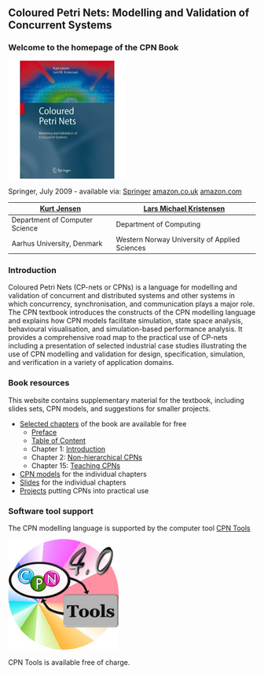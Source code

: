 ## Coloured Petri Nets: Modelling and Validation of Concurrent Systems

### Welcome to the homepage of the CPN Book

![](assets/markdown-img-paste-20190303112648815.png)

Springer, July 2009 - available via: <a href="http://www.springer.com/computer/foundations/book/978-3-642-00283-0">Springer</a> <a href="http://www.amazon.co.uk/Coloured-Petri-Nets-Kurt-Jensen/dp/3642002838/ref=sr_1_1?ie=UTF8&s=books&qid=1242997339&sr=8-1">amazon.co.uk</a> <a href="http://www.amazon.com/Coloured-Petri-Nets-Validation-Concurrent/dp/3642002838/ref=sr_1_2?ie=UTF8&s=books&qid=1242997480&sr=1-2">amazon.com</a><br>

<a href = "http://pure.au.dk/portal/en/persons/kurt-jensen(40695a62-b356-4d94-b437-4db0be203bdc).html">Kurt Jensen</a> | [Lars Michael Kristensen](http://lmkr.org)
  -------------------|-----------------------
  Department of Computer Science | Department of Computing
  Aarhus University, Denmark | Western Norway University of Applied Sciences



### Introduction

Coloured Petri Nets (CP-nets or CPNs) is a language for
modelling and validation of concurrent and distributed systems and
other systems in which concurrency, synchronisation, and communication
plays a major role. The CPN textbook introduces the constructs of the
CPN modelling language and explains how CPN models facilitate
simulation, state space analysis, behavioural visualisation, and
simulation-based performance analysis. It provides a comprehensive
road map to the practical use of CP-nets including a presentation of
selected industrial case studies illustrating the use of CPN modelling
and validation for design, specification, simulation, and verification
in a variety of application domains.

### Book resources

This website contains supplementary material for the textbook, including slides sets, CPN
models, and suggestions for smaller projects.

* [Selected chapters](chapters/) of the book are available for free
  * [Preface](chapters/preface.pdf)
  * [Table of Content](chapters/content.pdf)
  * Chapter 1: [Introduction](chapters/chapter1.pdf)
  * Chapter 2: [Non-hierarchical CPNs](chapters/chapter2.pdf)
  * Chapter 15: [Teaching CPNs](chapters/chapter15.pdf)
* [CPN models](models/) for the individual chapters
* [Slides](slides/) for the individual chapters
* [Projects](projects/) putting CPNs into practical use

### Software tool support

The CPN modelling language is supported by the computer
tool [CPN Tools](http://www.daimi.au.dk/CPNTools)

![](assets/markdown-img-paste-2019030311382166.png)

CPN Tools is available free of charge.
